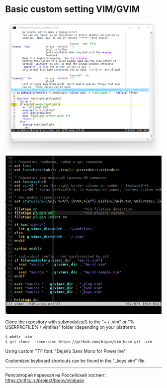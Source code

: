 # Basic custom setting VIM/GVIM

![Screenshot](assets/screenshot1.png)
![Screenshot](assets/screenshot2.png)

Clone the repository with submodules(!) to the "~ / .vim" or "% USERPROFILE% \ vimfiles" folder (depending on your platform):

```
$ mkdir .vim
$ git clone --recursive https://github.com/bigov/vim_base.git .vim
```

Using custom TTF font: "DejaVu Sans Mono for Powerline".

Customized keyboard shortcuts can be found in the "_keys.vim" file.

---

Репозиторий переехал на Российский хостинг: https://gitflic.ru/project/bigov/vimbase
